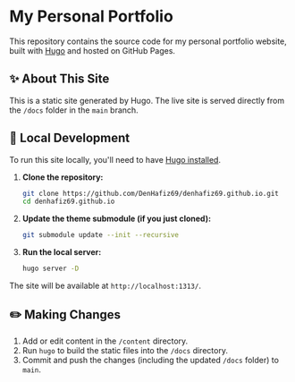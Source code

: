 # My Personal Portfolio

This repository contains the source code for my personal portfolio website, built with [Hugo](https://gohugo.io/) and hosted on GitHub Pages.

## ✨ About This Site

This is a static site generated by Hugo. The live site is served directly from the `/docs` folder in the `main` branch.

## 🚀 Local Development

To run this site locally, you'll need to have [Hugo installed](https://gohugo.io/installation/).

1.  **Clone the repository:**
    ```bash
    git clone https://github.com/DenHafiz69/denhafiz69.github.io.git
    cd denhafiz69.github.io
    ```

2.  **Update the theme submodule (if you just cloned):**
    ```bash
    git submodule update --init --recursive
    ```

3.  **Run the local server:**
    ```bash
    hugo server -D
    ```

The site will be available at `http://localhost:1313/`.

## ✏️ Making Changes

1.  Add or edit content in the `/content` directory.
2.  Run `hugo` to build the static files into the `/docs` directory.
3.  Commit and push the changes (including the updated `/docs` folder) to `main`.
